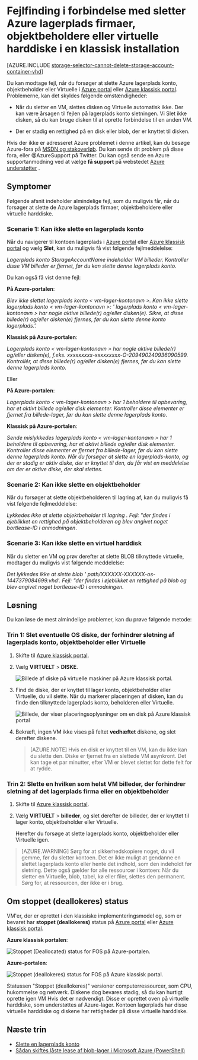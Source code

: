 <properties
    pageTitle="Fejlfinding i forbindelse med sletter Azure lagerplads firmaer, objektbeholdere eller virtuelle harddiske i en klassisk installation | Microsoft Azure"
    description="Fejlfinding i forbindelse med sletter Azure lagerplads firmaer, objektbeholdere eller virtuelle harddiske i en klassisk installation"
    services="storage"
    documentationCenter=""
    authors="genlin"
    manager="felixwu"
    editor="tysonn"
    tags="storage"/>

<tags
    ms.service="storage"
    ms.workload="na"
    ms.tgt_pltfrm="na"
    ms.devlang="na"
    ms.topic="article"
    ms.date="10/18/2016"
    ms.author="genli"/>

# <a name="troubleshoot-deleting-azure-storage-accounts-containers-or-vhds-in-a-classic-deployment"></a>Fejlfinding i forbindelse med sletter Azure lagerplads firmaer, objektbeholdere eller virtuelle harddiske i en klassisk installation

[AZURE.INCLUDE [storage-selector-cannot-delete-storage-account-container-vhd](../../includes/storage-selector-cannot-delete-storage-account-container-vhd.md)]

Du kan modtage fejl, når du forsøger at slette Azure lagerplads konto, objektbeholder eller Virtuelle i [Azure portal](https://portal.azure.com/) eller [Azure klassisk portal](https://manage.windowsazure.com/). Problemerne, kan det skyldes følgende omstændigheder:

-   Når du sletter en VM, slettes disken og Virtuelle automatisk ikke. Der kan være årsagen til fejlen på lagerplads konto sletningen. Vi Slet ikke disken, så du kan bruge disken til at oprette forbindelse til en anden VM.

-   Der er stadig en rettighed på en disk eller blob, der er knyttet til disken.

Hvis der ikke er adresseret Azure problemet i denne artikel, kan du besøge Azure-fora på [MSDN og stakoverløb](https://azure.microsoft.com/support/forums/). Du kan sende dit problem på disse fora, eller @AzureSupport på Twitter. Du kan også sende en Azure supportanmodning ved at vælge **få support** på webstedet [Azure understøtter](https://azure.microsoft.com/support/options/) .

## <a name="symptoms"></a>Symptomer

Følgende afsnit indeholder almindelige fejl, som du muligvis får, når du forsøger at slette de Azure lagerplads firmaer, objektbeholdere eller virtuelle harddiske.

### <a name="scenario-1-unable-to-delete-a-storage-account"></a>Scenarie 1: Kan ikke slette en lagerplads konto

Når du navigerer til kontoen lagerplads i [Azure portal](https://portal.azure.com/) eller [Azure klassisk portal](https://manage.windowsazure.com/) og vælg **Slet**, kan du muligvis få vist følgende fejlmeddelelse:

*Lagerplads konto StorageAccountName indeholder VM billeder. Kontroller disse VM billeder er fjernet, før du kan slette denne lagerplads konto.*

Du kan også få vist denne fejl:

**På Azure-portalen**:

*Blev ikke slettet lagerplads konto < vm-lager-kontonavn >. Kan ikke slette lagerplads konto < vm-lager-kontonavn >: ' lagerplads konto < vm-lager-kontonavn > har nogle aktive billede(r) og/eller disken(e). Sikre, at disse billede(r) og/eller disken(e) fjernes, før du kan slette denne konto lagerplads.'.*

**Klassisk på Azure-portalen**:

*Lagerplads konto < vm-lager-kontonavn > har nogle aktive billede(r) og/eller disken(e), f.eks. xxxxxxxxx-xxxxxxxxx-O-209490240936090599. Kontrollér, at disse billede(r) og/eller disken(e) fjernes, før du kan slette denne lagerplads konto.*

Eller

**På Azure-portalen**:

*Lagerplads konto < vm-lager-kontonavn > har 1 beholdere til opbevaring, har et aktivt billede og/eller disk elementer. Kontroller disse elementer er fjernet fra billede-lager, før du kan slette denne lagerplads konto*.

**Klassisk på Azure-portalen**:

*Sende mislykkedes lagerplads konto < vm-lager-kontonavn > har 1 beholdere til opbevaring, har et aktivt billede og/eller disk elementer. Kontroller disse elementer er fjernet fra billede-lager, før du kan slette denne lagerplads konto. Når du forsøger at slette en lagerplads-konto, og der er stadig er aktiv diske, der er knyttet til den, du får vist en meddelelse om der er aktive diske, der skal slettes*.

### <a name="scenario-2-unable-to-delete-a-container"></a>Scenarie 2: Kan ikke slette en objektbeholder

Når du forsøger at slette objektbeholderen til lagring af, kan du muligvis få vist følgende fejlmeddelelse:

*Lykkedes ikke at slette objektbeholder til lagring <container name>. Fejl: "der findes i øjeblikket en rettighed på objektbeholderen og blev angivet noget bortlease-ID i anmodningen*.

### <a name="scenario-3-unable-to-delete-a-vhd"></a>Scenarie 3: Kan ikke slette en virtuel harddisk

Når du sletter en VM og prøv derefter at slette BLOB tilknyttede virtuelle, modtager du muligvis vist følgende meddelelse:

*Det lykkedes ikke at slette blob ' path/XXXXXX-XXXXXX-os-1447379084699.vhd'. Fejl: "der findes i øjeblikket en rettighed på blob og blev angivet noget bortlease-ID i anmodningen.*

## <a name="solution"></a>Løsning
Du kan løse de mest almindelige problemer, kan du prøve følgende metode:

### <a name="step-1-delete-any-os-disks-that-are-preventing-deletion-of-the-storage-account-container-or-vhd"></a>Trin 1: Slet eventuelle OS diske, der forhindrer sletning af lagerplads konto, objektbeholder eller Virtuelle

1. Skifte til [Azure klassisk portal](https://manage.windowsazure.com/).
2. Vælg **VIRTUELT** > **DISKE**.

    ![Billede af diske på virtuelle maskiner på Azure klassisk portal.](./media/storage-cannot-delete-storage-account-container-vhd/VMUI.png)

3. Find de diske, der er knyttet til lager konto, objektbeholder eller Virtuelle, du vil slette. Når du markerer placeringen af disken, kan du finde den tilknyttede lagerplads konto, beholderen eller Virtuelle.

    ![Billede, der viser placeringsoplysninger om en disk på Azure klassisk portal](./media/storage-cannot-delete-storage-account-container-vhd/DiskLocation.png)

4. Bekræft, ingen VM ikke vises på feltet **vedhæftet** diskene, og slet derefter diskene.

    > [AZURE.NOTE] Hvis en disk er knyttet til en VM, kan du ikke kan du slette den. Diske er fjernet fra en slettede VM asynkront. Det kan tage et par minutter, efter VM er blevet slettet for dette felt for at rydde.

### <a name="step-2-delete-any-vm-images-that-are-preventing-deletion-of-the-storage-account-or-container"></a>Trin 2: Slette en hvilken som helst VM billeder, der forhindrer sletning af det lagerplads firma eller en objektbeholder

1. Skifte til [Azure klassisk portal](https://manage.windowsazure.com/).
2. Vælg **VIRTUELT** > **billeder**, og slet derefter de billeder, der er knyttet til lager konto, objektbeholder eller Virtuelle.

    Herefter du forsøge at slette lagerplads konto, objektbeholder eller Virtuelle igen.

> [AZURE.WARNING] Sørg for at sikkerhedskopiere noget, du vil gemme, før du sletter kontoen. Det er ikke muligt at gendanne en slettet lagerplads konto eller hente det indhold, som den indeholdt før sletning. Dette også gælder for alle ressourcer i kontoen: Når du sletter en Virtuelle, blob, tabel, kø eller filer, slettes den permanent. Sørg for, at ressourcen, der ikke er i brug.

## <a name="about-the-stopped-deallocated-status"></a>Om stoppet (deallokeres) status

VM'er, der er oprettet i den klassiske implementeringsmodel og, som er bevaret har **stoppet (deallokeres)** status på [Azure portal](https://portal.azure.com/) eller [Azure klassisk portal](https://manage.windowsazure.com/).

**Azure klassisk portalen**:

![Stoppet (Deallocated) status for FOS på Azure-portalen.](./media/storage-cannot-delete-storage-account-container-vhd/moreinfo2.png)


**Azure-portalen**:

![Stoppet (deallokeres) status for FOS på Azure klassisk portal.](./media/storage-cannot-delete-storage-account-container-vhd/moreinfo1.png)

Statussen "Stoppet (deallokeres)" versioner computerressourcer, som CPU, hukommelse og netværk. Diskene dog bevares stadig, så du kan hurtigt oprette igen VM Hvis det er nødvendigt. Disse er oprettet oven på virtuelle harddiske, som understøttes af Azure-lager. Kontoen lagerplads har disse virtuelle harddiske og diskene har rettigheder på disse virtuelle harddiske.

## <a name="next-steps"></a>Næste trin

- [Slette en lagerplads konto](storage-create-storage-account.md#delete-a-storage-account)
- [Sådan skiftes låste lease af blob-lager i Microsoft Azure (PowerShell)](https://gallery.technet.microsoft.com/scriptcenter/How-to-break-the-locked-c2cd6492)
